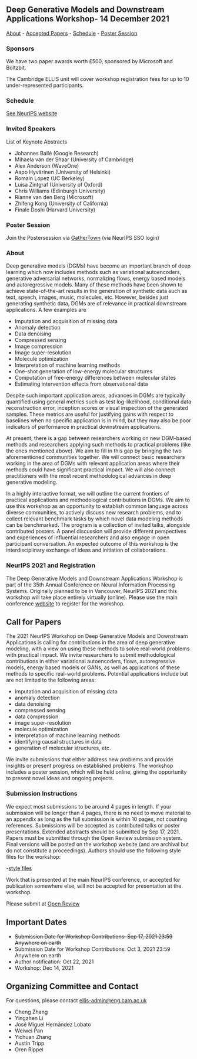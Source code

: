 ## Deep Generative Models and Downstream Applications Workshop- 14 December 2021

[About](#about) - [Accepted Papers](#accepted-papers) - [Schedule](#schedule) - [Poster Session](#poster-session)

### Sponsors

We have two paper awards worth £500, sponsored by Microsoft and Boltzbit.

The Cambridge ELLIS unit will cover workshop registration fees for up to 10 under-represented participants.
### Schedule 

[See NeurIPS website](https://neurips.cc)

### Invited Speakers

List of Keynote Abstracts

- Johannes Ballé (Google Research)
- Mihaela van der Shaar (University of Cambridge)
- Alex Anderson (WaveOne)
- Aapo Hyvärinen (University of Helsinki)
- Romain Lopez (UC Berkeley)
- Luisa Zintgraf (University of Oxford)
- Chris Williams (Edinburgh University)
- Rianne van den Berg (Microsoft)
- Zhifeng Kong (University of California)
- Finale Doshi (Harvard University)

### Poster Session

Join the Postersession via [GatherTown](https://www.gather.town) (via NeurIPS SSO login)

### About

Deep generative models (DGMs) have become an important branch of deep learning which now includes methods such as variational autoencoders, generative adversarial networks, normalizing flows, energy based models and autoregressive models. Many of these methods have been shown to achieve state-of-the-art results in the generation of synthetic data such as text, speech, images, music, molecules, etc. However, besides just generating synthetic data, DGMs are of relevance in practical downstream applications. A few examples are

- Imputation and acquisition of missing data
- Anomaly detection
- Data denoising
- Compressed sensing
- Image compression
- Image super-resolution
- Molecule optimization
- Interpretation of machine learning methods
- One-shot generation of low-energy molecular structures
- Computation of free-energy differences between molecular states
- Estimating intervention effects from observational data

Despite such important application areas, advances in DGMs are typically quantified using general metrics such as test log-likelihood, conditional data reconstruction error, inception scores or visual inspection of the generated samples. These metrics are useful for justifying gains with respect to baselines when no specific application is in mind, but they may also be poor indicators of performance in practical downstream applications.

At present, there is a gap between researchers working on new DGM-based methods and researchers applying such methods to practical problems (like the ones mentioned above). We aim to fill in this gap by bringing the two aforementioned communities together. We will connect basic researchers working in the area of DGMs with relevant application areas where their methods could have significant practical impact. We will also connect practitioners with the most recent methodological advances in deep generative modeling.

In a highly interactive format, we will outline the current frontiers of practical applications and methodological contributions in DGMs. We aim to use this workshop as an opportunity to establish common language across diverse communities, to actively discuss new research problems, and to collect relevant benchmark tasks by which novel data modeling methods can be benchmarked. The program is a collection of invited talks, alongside contributed posters. A panel discussion will provide different perspectives and experiences of influential researchers and also engage in open participant conversation. An expected outcome of this workshop is the interdisciplinary exchange of ideas and initiation of collaborations.

### NeurIPS 2021 and Registration

The Deep Generative Models and Downstream Applications Workshop is part of the 35th Annual Conference on Neural Information Processing Systems. Originally planned to be in Vancouver, NeurIPS 2021 and this workshop will take place entirely virtually (online). Please use the main conference [website](https://neurips.cc) to register for the workshop.

## Call for Papers

The 2021 NeurIPS Workshop on Deep Generative Models and Downstream Applications is calling for contributions in the area of deep generative modeling, with a view on using these methods to solve real-world problems with practical impact. We invite researchers to submit methodological contributions in either variational autoencoders, flows, autoregressive models, energy based models or GANs, as well as applications of these methods to specific real-world problems. Potential applications include but are not limited to the following areas: 
- imputation and acquisition of missing data
- anomaly detection
- data denoising
- compressed sensing
- data compression
- image super-resolution
- molecule optimization
- interpretation of machine learning methods
- identifying causal structures in data
- generation of molecular structures, etc. 

We invite submissions that either address new problems and provide insights or present progress on established problems. The workshop includes a poster session, which will be held online, giving the opportunity to present novel ideas and ongoing projects.

### Submission Instructions

We expect most submissions to be around 4 pages in length. If your submission will be longer than 4 pages, there is no need to move material to an appendix as long as the full submission is within 10 pages, not counting references. Submissions will be accepted as contributed talks or poster presentations. Extended abstracts should be submitted by Sep 17, 2021. Papers must be submitted through the Open Review submission system. Final versions will be posted on the workshop website (and are archival but do not constitute a proceedings). Authors should use the following style files for the workshop:

-[style files](https://github.com/dgms-and-applications/2021/raw/Workshop-Style/latex-dgms-apps.zip)

Work that is presented at the main NeurIPS conference, or accepted for publication somewhere else, will not be accepted for presentation at the workshop.

Please submit at [Open Review](https://openreview.net/group?id=NeurIPS.cc/2021/Workshop/DGMs_Applications)

## Important Dates

- <SPAN STYLE="text-decoration:line-through">Submission Date for Workshop Contributions: Sep 17, 2021 23:59 Anywhere on earth</SPAN> 
- Submission Date for Workshop Contributions: Oct 3, 2021 23:59 Anywhere on earth
- Author notification: Oct 22, 2021
- Workshop: Dec 14, 2021

## Organizing Committee and Contact

For questions, please contact [ellis-admin@eng.cam.ac.uk](ellis-admin@eng.cam.ac.uk)

- Cheng Zhang
- Yingzhen Li
- José Miguel Hernández Lobato
- Weiwei Pan
- Yichuan Zhang
- Austin Tripp
- Oren Rippel

